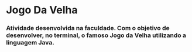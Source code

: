 # Jogo Da Velha
### Atividade desenvolvida na faculdade. Com o objetivo de desenvolver, no terminal, o famoso Jogo da Velha utilizando a linguagem Java.
